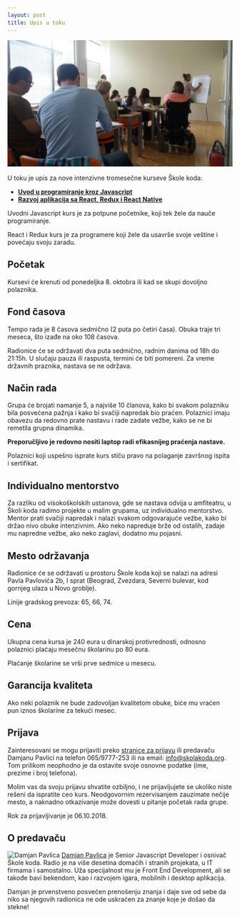 ```yaml
---
layout: post
title: Upis u toku
---
```


<img src="/images/skola/damjan-pavlica-predavanje.jpeg" alt="damjan pavlica predavanje" width="800">

U toku je upis za nove intenzivne tromesečne kurseve Škole koda:

- **[Uvod u programiranje kroz Javascript](/kursevi/ucimo-javascript/)**
- **[Razvoj aplikacija sa React, Redux i React Native](https://skolakoda.org/uvod-u-react/)**

Uvodni Javascript kurs je za potpune početnike, koji tek žele da nauče programiranje. 

React i Redux kurs je za programere koji žele da usavrše svoje veštine i povećaju svoju zaradu.

## Početak

Kursevi će krenuti od ponedeljka 8. oktobra ili kad se skupi dovoljno polaznika. 

## Fond časova

Tempo rada je 8 časova sedmično (2 puta po četiri časa). Obuka traje tri meseca, što izađe na oko 108 časova.

Radionice će se održavati dva puta sedmično, radnim danima od 18h do 21:15h. U slučaju pauza ili raspusta, termini će biti pomereni. Za vreme državnih praznika, nastava se ne održava.

## Način rada

Grupa će brojati namanje 5, a najviše 10 članova, kako bi svakom polazniku bila posvećena pažnja i kako bi svačiji napredak bio praćen. Polaznici imaju obavezu da redovno prate nastavu i rade zadate vežbe, kako se ne bi remetila grupna dinamika. 

**Preporučljivo je redovno nositi laptop radi efikasnijeg praćenja nastave.**

Polaznici koji uspešno isprate kurs stiču pravo na polaganje završnog ispita i sertifikat.

## Individualno mentorstvo

Za razliku od visokoškolskih ustanova, gde se nastava odvija u amfiteatru, u Školi koda radimo projekte u malim grupama, uz individualno mentorstvo. Mentor prati svačiji napredak i nalazi svakom odgovarajuće vežbe, kako bi držao nivo obuke intenzivnim. Ako neko napreduje brže od ostalih, zadaje mu napredne vežbe, ako neko zaglavi, dodatno mu pojasni.

## Mesto održavanja

Radionice će se održavati u prostoru Škole koda koji se nalazi na adresi Pavla Pavlovića 2b, I sprat (Beograd, Zvezdara, Severni bulevar, kod gornjeg ulaza u Novo groblje).

Linije gradskog prevoza: 65, 66, 74.

## Cena

Ukupna cena kursa je 240 eura u dinarskoj protivrednosti, odnosno polaznici plaćaju mesečnu školarinu po 80 eura.

Plaćanje školarine se vrši prve sedmice u mesecu. 

## Garancija kvaliteta

Ako neki polaznik ne bude zadovoljan kvalitetom obuke, biće mu vraćen pun iznos školarine za tekući mesec. 

## Prijava

Zainteresovani se mogu prijaviti preko [stranice za prijavu](/kursevi/prijava) ili predavaču Damjanu Pavlici na telefon 065/9777-253 ili na email: info@skolakoda.org. Tom prilikom neophodno je da ostavite svoje osnovne podatke (ime, prezime i broj telefona). 

Molim vas da svoju prijavu shvatite ozbiljno, i ne prijavljujete se ukoliko niste rešeni da ispratite ceo kurs. Neodgovornim rezervisanjem zauzimate nečije mesto, a naknadno otkazivanje može dovesti u pitanje početak rada grupe. 

Rok za prijavljivanje je 06.10.2018.

<div class="predavac uokvireno">
  <h2>O predavaču</h2>
  <p><img class="author-img circle" src="/images/skola/damjan-mala.jpg" alt="Damjan Pavlica"> <a href="https://mudroljub.github.io/">Damjan Pavlica</a> je Senior Javascript Developer i osnivač Škole koda. Radio je na više desetina domaćih i stranih projekata, u IT firmama i samostalno. Uža specijalnost mu je Front End Development, ali se takođe bavi bekendom, kao i razvojem igara, mobilnih i desktop aplikacija.</p>

  <p>Damjan je prvenstveno posvećen prenošenju znanja i daje sve od sebe da niko sa njegovih radionica ne ode uskraćen za znanje koje je došao da stekne!</p>
</div>